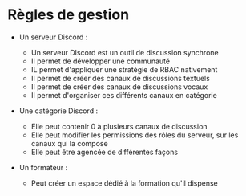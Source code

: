 # Règles de gestion

- Un serveur Discord :
  - Un serveur DIscord est un outil de discussion synchrone
  - Il permet de développer une communauté
  - IL permet d'appliquer une stratégie de RBAC nativement
  - Il permet de créer des canaux de discussions textuels
  - Il permet de créer des canaux de discussions vocaux
  - Il permet d'organiser ces différents canaux en catégorie

- Une catégorie Discord :
  - Elle peut contenir 0 à plusieurs canaux de discussion
  - Elle peut modifier les permissions des rôles du serveur, sur les canaux qui la compose
  - Elle peut être agencée de différentes façons
  
- Un formateur :
  - Peut créer un espace dédié à la formation qu'il dispense